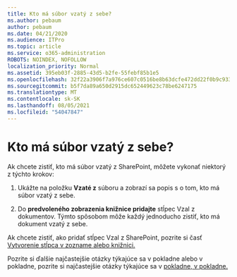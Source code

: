```yaml
---
title: Kto má súbor vzatý z sebe?
ms.author: pebaum
author: pebaum
ms.date: 04/21/2020
ms.audience: ITPro
ms.topic: article
ms.service: o365-administration
ROBOTS: NOINDEX, NOFOLLOW
localization_priority: Normal
ms.assetid: 395eb03f-2885-43d5-b2fe-55febf85b1e5
ms.openlocfilehash: 32f22a3906f7a976ce607c0516be8b63dcfe472dd22f0b9c933e79950ba5e932
ms.sourcegitcommit: b5f7da89a650d2915dc652449623c78be6247175
ms.translationtype: MT
ms.contentlocale: sk-SK
ms.lasthandoff: 08/05/2021
ms.locfileid: "54047847"
---
```

# <a name="who-has-a-file-checked-out"></a>Kto má súbor vzatý z sebe?

Ak chcete zistiť, kto má súbor vzatý z SharePoint, môžete vykonať niektorý z týchto krokov:
  
1. Ukážte na položku **Vzaté z** súboru a zobrazí sa popis s o tom, kto má súbor vzatý z sebe. 
    
2. Do **predvoleného zobrazenia knižnice pridajte** stĺpec Vzal z dokumentov. Týmto spôsobom môže každý jednoducho zistiť, kto má dokument vzatý z sebe. 
    
Ak chcete zistiť, ako pridať stĺpec Vzal z SharePoint, pozrite si časť [Vytvorenie stĺpca v zozname alebo knižnici.](https://go.microsoft.com/fwlink/?linkid=2019591) 
  
Pozrite si ďalšie najčastejšie otázky týkajúce sa v pokladne alebo v pokladne, pozrite si najčastejšie otázky týkajúce sa v [pokladne, v pokladne.](https://go.microsoft.com/fwlink/?linkid=2018786)
  

